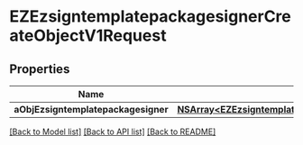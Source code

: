 # EZEzsigntemplatepackagesignerCreateObjectV1Request

## Properties
Name | Type | Description | Notes
------------ | ------------- | ------------- | -------------
**aObjEzsigntemplatepackagesigner** | [**NSArray&lt;EZEzsigntemplatepackagesignerRequestCompound&gt;***](EZEzsigntemplatepackagesignerRequestCompound.md) |  | 

[[Back to Model list]](../README.md#documentation-for-models) [[Back to API list]](../README.md#documentation-for-api-endpoints) [[Back to README]](../README.md)


